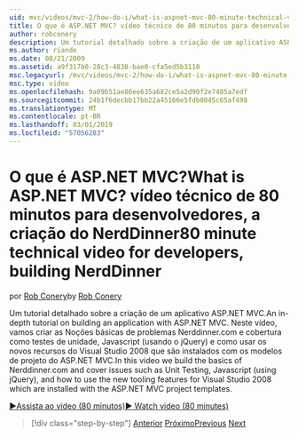 ```yaml
---
uid: mvc/videos/mvc-2/how-do-i/what-is-aspnet-mvc-80-minute-technical-video-for-developers-building-nerddinner
title: O que é ASP.NET MVC? vídeo técnico de 80 minutos para desenvolvedores, a criação do NerdDinner | Microsoft Docs
author: robconery
description: Um tutorial detalhado sobre a criação de um aplicativo ASP.NET MVC. Neste vídeo, vamos criar as Noções básicas de problemas de Nerddinner.com e cobertura como testes de unidade,...
ms.author: riande
ms.date: 08/21/2009
ms.assetid: a9f317b0-28c3-4838-bae0-cfa5ed5b3110
msc.legacyurl: /mvc/videos/mvc-2/how-do-i/what-is-aspnet-mvc-80-minute-technical-video-for-developers-building-nerddinner
msc.type: video
ms.openlocfilehash: 9a09b51ae86ee635a682ce5a2d90f2e7485a7edf
ms.sourcegitcommit: 24b1f6decbb17bb22a45166e5fdb0845c65af498
ms.translationtype: MT
ms.contentlocale: pt-BR
ms.lasthandoff: 03/01/2019
ms.locfileid: "57056283"
---
```

<a name="what-is-aspnet-mvc-80-minute-technical-video-for-developers-building-nerddinner"></a><span data-ttu-id="aea6c-105">O que é ASP.NET MVC?</span><span class="sxs-lookup"><span data-stu-id="aea6c-105">What is ASP.NET MVC?</span></span> <span data-ttu-id="aea6c-106">vídeo técnico de 80 minutos para desenvolvedores, a criação do NerdDinner</span><span class="sxs-lookup"><span data-stu-id="aea6c-106">80 minute technical video for developers, building NerdDinner</span></span>
====================
<span data-ttu-id="aea6c-107">por [Rob Conery](https://github.com/robconery)</span><span class="sxs-lookup"><span data-stu-id="aea6c-107">by [Rob Conery](https://github.com/robconery)</span></span>

<span data-ttu-id="aea6c-108">Um tutorial detalhado sobre a criação de um aplicativo ASP.NET MVC.</span><span class="sxs-lookup"><span data-stu-id="aea6c-108">An in-depth tutorial on building an application with ASP.NET MVC.</span></span> <span data-ttu-id="aea6c-109">Neste vídeo, vamos criar as Noções básicas de problemas Nerddinner.com e cobertura como testes de unidade, Javascript (usando o jQuery) e como usar os novos recursos do Visual Studio 2008 que são instalados com os modelos de projeto do ASP.NET MVC.</span><span class="sxs-lookup"><span data-stu-id="aea6c-109">In this video we build the basics of Nerddinner.com and cover issues such as Unit Testing, Javascript (using jQuery), and how to use the new tooling features for Visual Studio 2008 which are installed with the ASP.NET MVC project templates.</span></span>

[<span data-ttu-id="aea6c-110">&#9654;Assista ao vídeo (80 minutos)</span><span class="sxs-lookup"><span data-stu-id="aea6c-110">&#9654; Watch video (80 minutes)</span></span>](https://channel9.msdn.com/Blogs/ASP-NET-Site-Videos/what-is-aspnet-mvc-80-minute-technical-video-for-developers-building-nerddinner)

> [!div class="step-by-step"]
> <span data-ttu-id="aea6c-111">[Anterior](displaying-a-table-of-database-data.md)
> [Próximo](why-aspnet-mvc-3-minute-overview-video-for-decision-makers.md)</span><span class="sxs-lookup"><span data-stu-id="aea6c-111">[Previous](displaying-a-table-of-database-data.md)
[Next](why-aspnet-mvc-3-minute-overview-video-for-decision-makers.md)</span></span>
